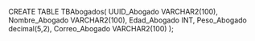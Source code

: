 CREATE TABLE TBAbogados(
UUID_Abogado VARCHAR2(100),
Nombre_Abogado VARCHAR2(100),
Edad_Abogado INT,
Peso_Abogado decimal(5,2),
Correo_Abogado VARCHAR2(100)
);  
